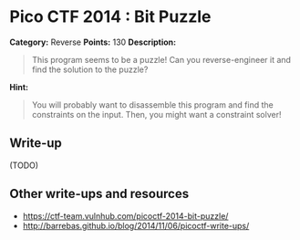 # Pico CTF 2014 : Bit Puzzle

**Category:** Reverse
**Points:** 130
**Description:**

>This program seems to be a puzzle! Can you reverse-engineer it and find the solution to the puzzle?

**Hint:**
>You will probably want to disassemble this program and find the constraints on the input. Then, you might want a constraint solver!

## Write-up

(TODO)

## Other write-ups and resources

* <https://ctf-team.vulnhub.com/picoctf-2014-bit-puzzle/>
* <http://barrebas.github.io/blog/2014/11/06/picoctf-write-ups/>
